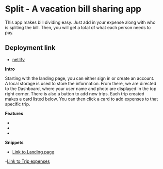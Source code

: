 # Split - A vacation bill sharing app

This app makes bill dividing easy. Just add in your expense along with who is spliting the bill. Then, you will get a total of what each person needs to pay. 

## Deployment link

- [netlify](https://splitcodejam.netlify.app/)

**Intro**

Starting with the landing page, you can either sign in or create an account. A local storage is used to store the information. From there, we are directed to the Dashboard, where your user name and photo are displayed in the top right corner. There is also a button to add new trips. Each trip created makes a card listed below. You can then click a card to add expenses to that specific trip.

**Features**

- 
- 
- 

**Snippets**

- [Link to Landing page](https://1drv.ms/v/c/f9b132b7c21d5a03/EWix86fTb99Ft4n4t_3rXs4Bry3N1SXvcMFcw8u-qrqLfw?e=Die97f)

-[Link to Trip expenses](https://1drv.ms/v/c/f9b132b7c21d5a03/ERJscDiW-kNFtQFyBliU6igBu1p_3BEG5zIsSlUf15yTTQ?e=8cWtAo)
